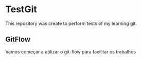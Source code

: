 # TestGit

This repository was create to perform tests of my learning git.

## GitFlow

Vamos começar a utilizar o git-flow para facilitar os trabalhos 